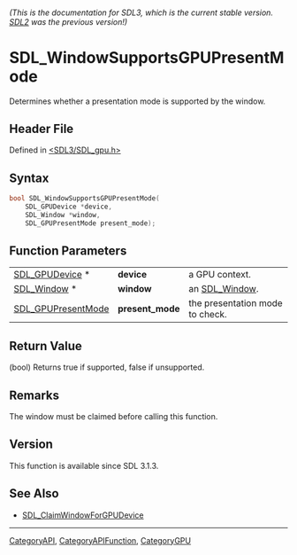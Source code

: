###### (This is the documentation for SDL3, which is the current stable version. [SDL2](https://wiki.libsdl.org/SDL2/) was the previous version!)
# SDL_WindowSupportsGPUPresentMode

Determines whether a presentation mode is supported by the window.

## Header File

Defined in [<SDL3/SDL_gpu.h>](https://github.com/libsdl-org/SDL/blob/main/include/SDL3/SDL_gpu.h)

## Syntax

```c
bool SDL_WindowSupportsGPUPresentMode(
    SDL_GPUDevice *device,
    SDL_Window *window,
    SDL_GPUPresentMode present_mode);
```

## Function Parameters

|                                          |                  |                                 |
| ---------------------------------------- | ---------------- | ------------------------------- |
| [SDL_GPUDevice](SDL_GPUDevice) *         | **device**       | a GPU context.                  |
| [SDL_Window](SDL_Window) *               | **window**       | an [SDL_Window](SDL_Window).    |
| [SDL_GPUPresentMode](SDL_GPUPresentMode) | **present_mode** | the presentation mode to check. |

## Return Value

(bool) Returns true if supported, false if unsupported.

## Remarks

The window must be claimed before calling this function.

## Version

This function is available since SDL 3.1.3.

## See Also

- [SDL_ClaimWindowForGPUDevice](SDL_ClaimWindowForGPUDevice)

----
[CategoryAPI](CategoryAPI), [CategoryAPIFunction](CategoryAPIFunction), [CategoryGPU](CategoryGPU)

